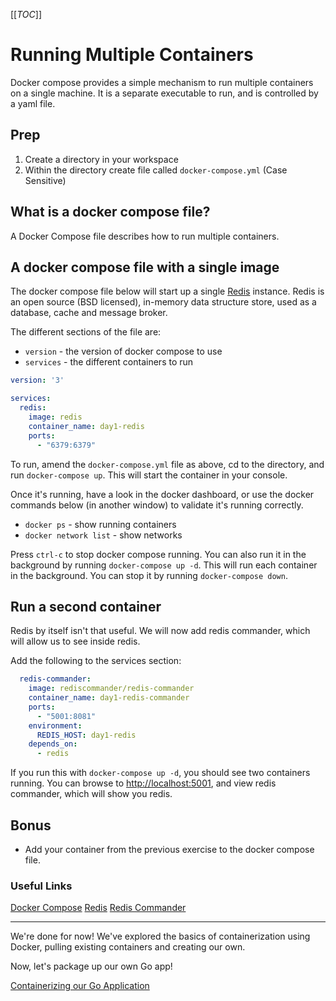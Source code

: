 [[_TOC_]]

# Running Multiple Containers

Docker compose provides a simple mechanism to run multiple containers on a single machine. It is a separate executable to run, and is controlled by a yaml file.

## Prep

1. Create a directory in your workspace
2. Within the directory create file called `docker-compose.yml` (Case Sensitive)

## What is a docker compose file?

A Docker Compose file describes how to run multiple containers.

## A docker compose file with a single image

The docker compose file below will start up a single [Redis](https://redis.io/) instance. Redis is an open source (BSD licensed), in-memory data structure store, used as a database, cache and message broker.

The different sections of the file are:

- `version` - the version of docker compose to use
- `services` - the different containers to run

```yaml
version: '3'

services:
  redis:
    image: redis
    container_name: day1-redis
    ports:
      - "6379:6379"
```

To run, amend the `docker-compose.yml` file as above, cd to the directory, and run `docker-compose up`. This will start the container in your console.

Once it's running, have a look in the docker dashboard, or use the docker commands below (in another window) to validate it's running correctly.

- `docker ps` - show running containers
- `docker network list` - show networks

Press `ctrl-c` to stop docker compose running.
You can also run it in the background by running `docker-compose up -d`. This will run each container in the background. You can stop it by running `docker-compose down`.

## Run a second container

Redis by itself isn't that useful. We will now add redis commander, which will allow us to see inside redis.

Add the following to the services section:

```yaml
  redis-commander:
    image: rediscommander/redis-commander
    container_name: day1-redis-commander
    ports:
      - "5001:8081"
    environment:
      REDIS_HOST: day1-redis
    depends_on:
      - redis
```

If you run this with `docker-compose up -d`, you should see two containers running. You can browse to <http://localhost:5001>, and view redis commander, which will show you redis.

## Bonus

* Add your container from the previous exercise to the docker compose file.

### Useful Links

[Docker Compose](https://docs.docker.com/compose/)
[Redis](https://redis.io/)
[Redis Commander](https://hub.docker.com/r/rediscommander/redis-commander)

---

We're done for now! We've explored the basics of containerization using Docker, pulling existing containers and creating our own.

Now, let's package up our own Go app!

[Containerizing our Go Application](https://github.com/bjssacademy/go-containerization/blob/main/readme.md)
